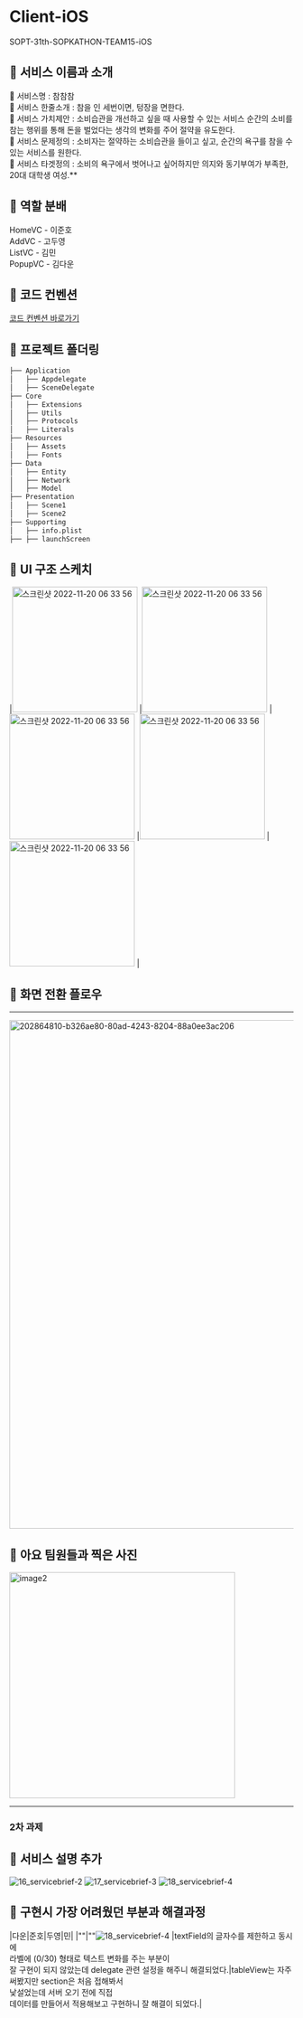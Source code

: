 # Client-iOS
SOPT-31th-SOPKATHON-TEAM15-iOS

## 📌 서비스 이름과 소개
🔔 서비스명 : 참참참 <br>
🔔 서비스 한줄소개 : 참을 인 세번이면, 텅장을 면한다. <br>
🔔 서비스 가치제안 : 소비습관을 개선하고 싶을 때 사용할 수 있는 서비스 순간의 소비를 참는 행위를 통해 돈을 벌었다는 생각의 변화를 주어 절약을 유도한다. <br>
🔔 서비스 문제정의 : 소비자는 절약하는 소비습관을 들이고 싶고, 순간의 욕구를 참을 수 있는 서비스를 원한다. <br>
🔔 서비스 타겟정의 : 소비의 욕구에서 벗어나고 싶어하지만 의지와 동기부여가 부족한, 20대 대학생 여성.**

## 📌 역할 분배
HomeVC - 이준호 <br>
AddVC - 고두영 <br>
ListVC - 김민 <br>
PopupVC - 김다운 <br>

## 📌 코드 컨벤션
[코드 컨벤션 바로가기](https://jade-savory-505.notion.site/Code-Convention-47754cc9d9e4454999ec6942edb33975)

## 📌 프로젝트 폴더링

```bash
├── Application
│   ├── Appdelegate
│   ├── SceneDelegate
├── Core
│   ├── Extensions
│   ├── Utils
│   ├── Protocols
│   ├── Literals
├── Resources
│   ├── Assets
│   ├── Fonts
├── Data
│   ├── Entity
│   ├── Network
│   ├── Model
├── Presentation
│   ├── Scene1
│   ├── Scene2
├── Supporting
│   ├── info.plist
├── ├── launchScreen
```

## 📌 UI 구조 스케치
|<img width="222" alt="스크린샷 2022-11-20 06 33 56" src="https://user-images.githubusercontent.com/101977975/202864731-773dcfcd-5596-4d62-897b-bbb3f2221b95.jpeg">
|<img width="222" alt="스크린샷 2022-11-20 06 33 56" src="https://user-images.githubusercontent.com/101977975/202864739-2046bc49-3e01-40ba-9a97-a3b2aa3cab14.jpeg">
|<img width="222" alt="스크린샷 2022-11-20 06 33 56" src="https://user-images.githubusercontent.com/101977975/202864740-bd051b8b-3250-4279-a561-9f6900c122a6.jpeg">
|<img width="222" alt="스크린샷 2022-11-20 06 33 56" src="https://user-images.githubusercontent.com/101977975/202864741-9b819299-c4b5-4d75-a391-4f657427a0b5.jpeg">
|<img width="222" alt="스크린샷 2022-11-20 06 33 56" src="https://user-images.githubusercontent.com/101977975/202872635-2cedfc2d-dfa9-4204-a2e7-432cf0ea6bb2.png">
|


## 📌 화면 전환 플로우
---
<img width="900" alt="202864810-b326ae80-80ad-4243-8204-88a0ee3ac206" src="https://user-images.githubusercontent.com/101977975/202872751-40a79c7f-81dd-47d2-ab9a-f979160ab1b4.png">


## 📌 아요 팀원들과 찍은 사진
<img width="400" alt="image2" src="https://user-images.githubusercontent.com/101977975/202864583-fe35317b-7368-47cb-9f6e-4fabdcfab7e8.jpeg">

---
### 2차 과제 

## 📌 서비스 설명 추가
![16_servicebrief-2](https://user-images.githubusercontent.com/101977975/202873567-fc678edd-e440-4a0f-8ca2-2d7a95b27d68.png)
![17_servicebrief-3](https://user-images.githubusercontent.com/101977975/202873571-2af535d7-ff2e-427a-aaed-d61e469e2254.png)
![18_servicebrief-4](https://user-images.githubusercontent.com/101977975/202873575-88708166-a3a8-4c9f-9162-a3af57e07796.png)


## 📌 구현시 가장 어려웠던 부분과 해결과정
|다운|준호|두영|민|
|""|""![18_servicebrief-4](https://user-images.githubusercontent.com/101977975/202873573-34f70cda-953d-4ae5-9c3d-beb7187d6a71.png)
|textField의 글자수를 제한하고 동시에<br>라벨에 (0/30) 형태로 텍스트 변화를 주는 부분이<br>잘 구현이 되지 않았는데 delegate 관련 설정을 해주니 해결되었다.|tableView는 자주 써봤지만 section은 처음 접해봐서<br>낯설었는데 서버 오기 전에 직접<br>데이터를 만들어서 적용해보고 구현하니 잘 해결이 되었다.|

